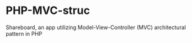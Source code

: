 # PHP-MVC-struc
Shareboard, an app utilizing Model-View-Controller (MVC) architectural pattern in PHP
